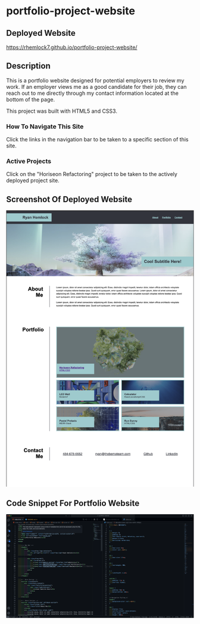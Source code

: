 # portfolio-project-website

## Deployed Website
https://rhemlock7.github.io/portfolio-project-website/


## Description
This is a portfolio website designed for potential employers to review my work. If an employer views me as a good candidate for their job, they can reach out to me directly through my contact information located at the bottom of the page.

This project was built with HTML5 and CSS3.


### How To Navigate This Site
Click the links in the navigation bar to be taken to a specific section of this site.

### Active Projects
Click on the "Horiseon Refactoring" project to be taken to the actively deployed project site.


## Screenshot Of Deployed Website
![Deployed Portfolio Website](<./assets/Screen Shot 2023-11-20 at 7.59.18 AM.png>)


## Code Snippet For Portfolio Website
![Code Snippet For Portfolio Website](<./assets/Screen Shot 2023-11-20 at 8.00.14 AM.png>)